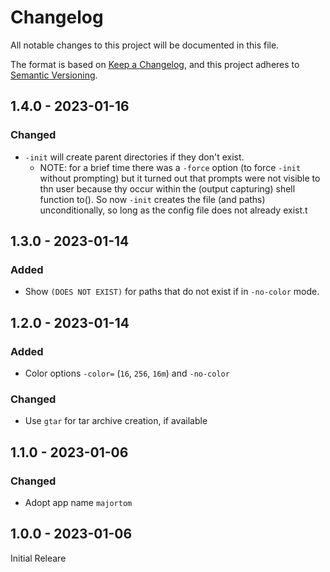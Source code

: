 # Changelog
All notable changes to this project will be documented in this file.

The format is based on [Keep a Changelog](https://keepachangelog.com/en/1.0.0/),
and this project adheres to [Semantic Versioning](https://semver.org/spec/v2.0.0.html).

## 1.4.0 - 2023-01-16
### Changed
- `-init` will create parent directories if they don't exist.
    - NOTE: for a brief time there was a `-force` option (to force `-init` without prompting) but it turned out that prompts were not visible to thn user because thy occur within the (output capturing) shell function to(). So now `-init` creates the file (and paths) unconditionally, so long as the config file does not already exist.t

## 1.3.0 - 2023-01-14
### Added
- Show `(DOES NOT EXIST)` for paths that do not exist if in `-no-color` mode.

## 1.2.0 - 2023-01-14
### Added
- Color options `-color=` (`16`, `256`, `16m`) and `-no-color`
### Changed
- Use `gtar` for tar archive creation, if available

## 1.1.0 - 2023-01-06
### Changed
- Adopt app name `majortom`

## 1.0.0 - 2023-01-06
Initial Releare